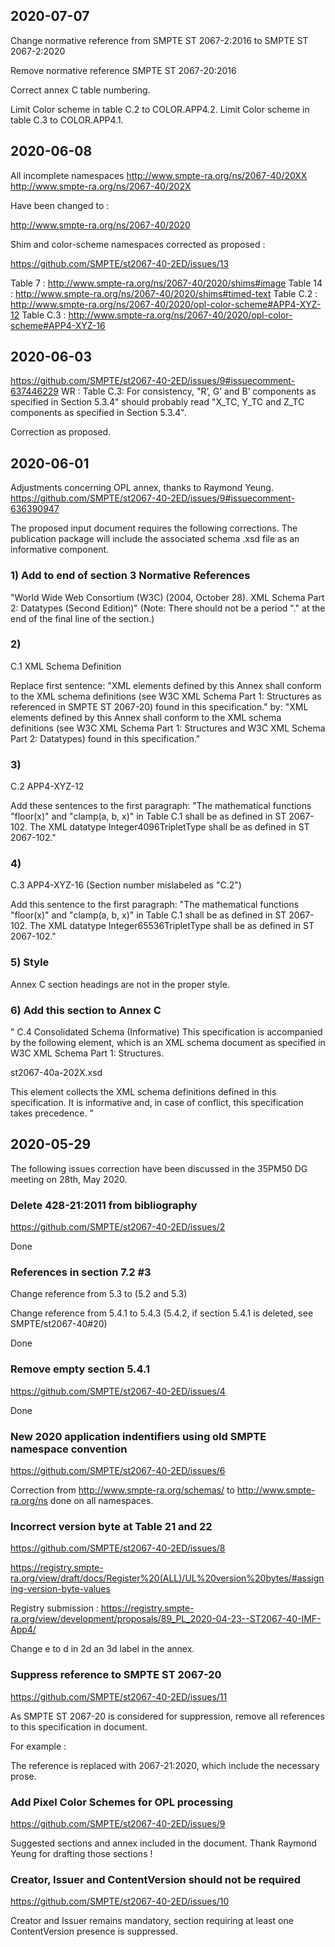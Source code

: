 2020-07-07
----------

Change normative reference from 
SMPTE ST 2067-2:2016 
to 
SMPTE ST 2067-2:2020

Remove normative reference 
SMPTE ST 2067-20:2016

Correct annex C table numbering.

Limit Color scheme in table C.2 to COLOR.APP4.2.
Limit Color scheme in table C.3 to COLOR.APP4.1.

2020-06-08
----------
All incomplete namespaces 
http://www.smpte-ra.org/ns/2067-40/20XX
http://www.smpte-ra.org/ns/2067-40/202X

Have been changed to : 

http://www.smpte-ra.org/ns/2067-40/2020

Shim and color-scheme namespaces corrected as proposed : 

https://github.com/SMPTE/st2067-40-2ED/issues/13

Table 7 : http://www.smpte-ra.org/ns/2067-40/2020/shims#image
Table 14 : http://www.smpte-ra.org/ns/2067-40/2020/shims#timed-text
Table C.2 : http://www.smpte-ra.org/ns/2067-40/2020/opl-color-scheme#APP4-XYZ-12
Table C.3 : http://www.smpte-ra.org/ns/2067-40/2020/opl-color-scheme#APP4-XYZ-16


2020-06-03
----------

https://github.com/SMPTE/st2067-40-2ED/issues/9#issuecomment-637446229
WR : Table C.3: For consistency, "R’, G’ and B’ components as specified in Section 5.3.4" should probably read "X_TC, Y_TC and Z_TC components as specified in Section 5.3.4".

Correction as proposed.


2020-06-01
----------

Adjustments concerning OPL annex, thanks to Raymond Yeung.
https://github.com/SMPTE/st2067-40-2ED/issues/9#issuecomment-636390947

The proposed input document requires the following corrections. The publication package will include the associated schema .xsd file as an informative component.

### 1) Add to end of section 3 Normative References
"World Wide Web Consortium (W3C) (2004, October 28). XML Schema Part 2: Datatypes (Second Edition)"
(Note: There should not be a period "." at the end of the final line of the section.)

### 2)
C.1 XML Schema Definition

Replace first sentence:
"XML elements defined by this Annex shall conform to the XML schema definitions (see W3C XML Schema Part 1: Structures as referenced in SMPTE ST 2067-20) found in this specification."
by:
"XML elements defined by this Annex shall conform to the XML schema definitions (see W3C XML Schema Part 1: Structures and W3C XML Schema Part 2: Datatypes) found in this specification."

### 3)
C.2 APP4-XYZ-12

Add these sentences to the first paragraph:
"The mathematical functions "floor(x)" and "clamp(a, b, x)" in Table C.1 shall be as defined in ST 2067-102. The XML datatype Integer4096TripletType shall be as defined in ST 2067-102."

### 4)
C.3 APP4-XYZ-16
(Section number mislabeled as "C.2")

Add this sentence to the first paragraph:
"The mathematical functions "floor(x)" and "clamp(a, b, x)" in Table C.1 shall be as defined in ST 2067-102. The XML datatype Integer65536TripletType shall be as defined in ST 2067-102."

### 5) Style
Annex C section headings are not in the proper style.


### 6) Add this section to Annex C
"
C.4 Consolidated Schema (Informative)
This specification is accompanied by the following element, which is an XML schema document as specified in W3C XML Schema Part 1: Structures.

st2067-40a-202X.xsd

This element collects the XML schema definitions defined in this specification. It is informative and, in case of
conflict, this specification takes precedence.
"

2020-05-29
----------

The following issues correction have been discussed in the 35PM50 DG meeting on 28th, May 2020.

### Delete 428-21:2011 from bibliography
https://github.com/SMPTE/st2067-40-2ED/issues/2

Done

### References in section 7.2 #3

Change reference from 5.3 to (5.2 and 5.3)

Change reference from 5.4.1 to 5.4.3 (5.4.2, if section 5.4.1 is deleted, see SMPTE/st2067-40#20)

Done

### Remove empty section 5.4.1

https://github.com/SMPTE/st2067-40-2ED/issues/4

Done

### New 2020 application indentifiers using old SMPTE namespace convention

https://github.com/SMPTE/st2067-40-2ED/issues/6

Correction from http://www.smpte-ra.org/schemas/ to http://www.smpte-ra.org/ns done on all namespaces.

### Incorrect version byte at Table 21 and 22

https://github.com/SMPTE/st2067-40-2ED/issues/8

https://registry.smpte-ra.org/view/draft/docs/Register%20(ALL)/UL%20version%20bytes/#assigning-version-byte-values

Registry submission :
https://registry.smpte-ra.org/view/development/proposals/89_PL_2020-04-23--ST2067-40-IMF-App4/

Change e to d in 2d an 3d label in the annex.

### Suppress reference to SMPTE ST 2067-20

https://github.com/SMPTE/st2067-40-2ED/issues/11

As SMPTE ST 2067-20 is considered for suppression, remove all references to this specification in document.

For example :

The reference is replaced with 2067-21:2020, which include the necessary prose.

### Add Pixel Color Schemes for OPL processing
https://github.com/SMPTE/st2067-40-2ED/issues/9

Suggested sections and annex included in the document. Thank Raymond Yeung for drafting those sections !

### Creator, Issuer and ContentVersion should not be required

https://github.com/SMPTE/st2067-40-2ED/issues/10

Creator and Issuer remains mandatory, section requiring at least one ContentVersion presence is suppressed.
